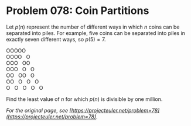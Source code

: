 # Problem 078: Coin Partitions
  
Let $p(n)$ represent the number of different ways in which $n$ coins can be separated into piles. For example, five coins can be separated into piles in exactly seven different ways, so $p(5)=7$.  
  
OOOOO  
OOOO   O  
OOO   OO  
OOO   O   O  
OO   OO   O  
OO   O   O   O  
O   O   O   O   O  
  
Find the least value of $n$ for which $p(n)$ is divisible by one million.  

*For the original page, see [https://projecteuler.net/problem=78](https://projecteuler.net/problem=78).*
